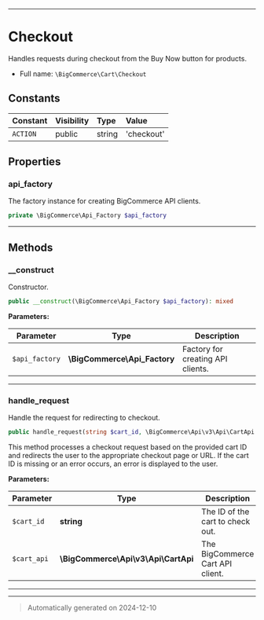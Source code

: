 ***

# Checkout

Handles requests during checkout from the Buy Now button for products.



* Full name: `\BigCommerce\Cart\Checkout`


## Constants

| Constant | Visibility | Type | Value |
|:---------|:-----------|:-----|:------|
|`ACTION`|public|string|&#039;checkout&#039;|

## Properties


### api_factory

The factory instance for creating BigCommerce API clients.

```php
private \BigCommerce\Api_Factory $api_factory
```






***

## Methods


### __construct

Constructor.

```php
public __construct(\BigCommerce\Api_Factory $api_factory): mixed
```








**Parameters:**

| Parameter | Type | Description |
|-----------|------|-------------|
| `$api_factory` | **\BigCommerce\Api_Factory** | Factory for creating API clients. |





***

### handle_request

Handle the request for redirecting to checkout.

```php
public handle_request(string $cart_id, \BigCommerce\Api\v3\Api\CartApi $cart_api): void
```

This method processes a checkout request based on the provided cart ID and redirects the user
to the appropriate checkout page or URL. If the cart ID is missing or an error occurs,
an error is displayed to the user.






**Parameters:**

| Parameter | Type | Description |
|-----------|------|-------------|
| `$cart_id` | **string** | The ID of the cart to check out. |
| `$cart_api` | **\BigCommerce\Api\v3\Api\CartApi** | The BigCommerce Cart API client. |





***


***
> Automatically generated on 2024-12-10
